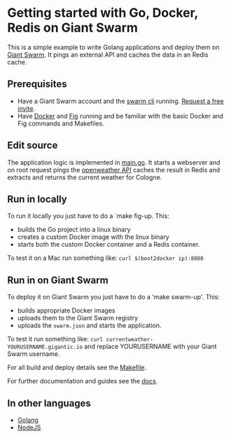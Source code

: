 # Getting started with Go, Docker, Redis on Giant Swarm

This is a simple example to write Golang applications and deploy them on [Giant Swarm]((https://giantswarm.io/)). It pings an external API and caches the data in an Redis cache.

## Prerequisites

* Have a Giant Swarm account and the [swarm cli](http://docs.giantswarm.io/installation/gettingstarted/#installing-the-cli) running. [Request a free invite](https://giantswarm.io/).
* Have [Docker](https://docs.docker.com/installation/) and [Fig](http://www.fig.sh/) running and be familiar with the basic Docker and Fig commands and Makefiles.

## Edit source

The application logic is implemented in [main.go](main.go). It starts a webserver and on root request pings the [openweather API](http://api.openweathermap.org/data/2.5/weather?q=Cologne) caches the result in Redis and extracts and returns the current weather for Cologne.

## Run in locally
To run it locally you just have to do a `make fig-up. This:
* builds the Go project into a linux binary
* creates a custom Docker image with the linux binary
* starts both the custom Docker container and a Redis container.

To test it on a Mac run something like: `curl $(boot2docker ip):8080` 

## Run in on Giant Swarm
To deploy it on Giant Swarm you just have to do a 'make swarm-up'. This:
* builds appropriate Docker images
* uploads them to the Giant Swarm registry
* uploads the `swarm.json` and starts the application.

To test it run something like: `curl currentweather-YOURUSERNAME.gigantic.io` and replace YOURUSERNAME with your Giant Swarm username.

For all build and deploy details see the [Makefile](Makefile).

For further documentation and guides see the [docs](https:://docs.giantswarm.io). 

## In other languages

* [Golang](https://github.com/giantswarm/giantswarm-firstapp-go)
* [NodeJS](https://github.com/giantswarm/giantswarm-firstapp-Node)
